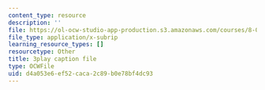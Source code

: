 ```yaml
---
content_type: resource
description: ''
file: https://ol-ocw-studio-app-production.s3.amazonaws.com/courses/8-01sc-classical-mechanics-fall-2016/d4a053e6ef52caca2c89b0e78bf4dc93_uhaFP0xEmzM.srt
file_type: application/x-subrip
learning_resource_types: []
resourcetype: Other
title: 3play caption file
type: OCWFile
uid: d4a053e6-ef52-caca-2c89-b0e78bf4dc93
---
```

